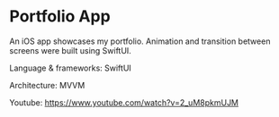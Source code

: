 # Portfolio App
An iOS app showcases my portfolio. Animation and transition between screens were built using SwiftUI.

Language & frameworks: SwiftUI

Architecture: MVVM

Youtube: https://www.youtube.com/watch?v=2_uM8pkmUJM
